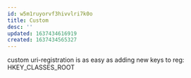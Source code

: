 ```yaml
---
id: w5m1ruyorvf3hivvlri7k0o
title: Custom
desc: ''
updated: 1637434616919
created: 1637434565327
---
```


custom uri-registration is as easy as adding new keys to reg:
HKEY_CLASSES_ROOT
